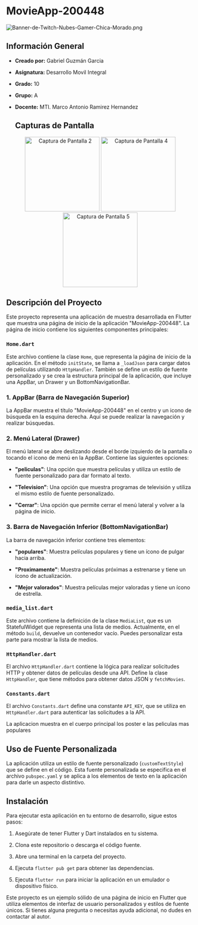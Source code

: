 # MovieApp-200448
![Banner-de-Twitch-Nubes-Gamer-Chica-Morado.png](https://i.postimg.cc/15q3LFXF/Banner-de-Twitch-Nubes-Gamer-Chica-Morado.png)
## Información General

- **Creado por:** Gabriel Guzmán Garcia
- **Asignatura:** Desarrollo Movil Integral
- **Grado:** 10
- **Grupo:** A
- **Docente:** MTI. Marco Antonio Ramirez Hernandez

  ## Capturas de Pantalla
<p align="center">
 <img src="https://github.com/Eliel-Kun-RL15/DMI_PRACTICA11_200327/blob/main/pantalla4.jpg" width="200" alt="Captura de Pantalla 2">
  <img src="https://github.com/Eliel-Kun-RL15/DMI_PRACTICA13_200327/blob/main/captura1.png" width="200" alt="Captura de Pantalla 4">
    <img src="https://github.com/Eliel-Kun-RL15/DMI_Practica14_200327/blob/main/cap2.png" width="200" alt="Captura de Pantalla 5">

</p>

## Descripción del Proyecto

Este proyecto representa una aplicación de muestra desarrollada en Flutter que muestra una página de inicio de la aplicación "MovieApp-200448". La página de inicio contiene los siguientes componentes principales:

### `Home.dart`

Este archivo contiene la clase `Home`, que representa la página de inicio de la aplicación. En el método `initState`, se llama a `_loadJson` para cargar datos de películas utilizando `HttpHandler`. También se define un estilo de fuente personalizado y se crea la estructura principal de la aplicación, que incluye una AppBar, un Drawer y un BottomNavigationBar.

### 1. AppBar (Barra de Navegación Superior)

La AppBar muestra el título "MovieApp-200448" en el centro y un icono de búsqueda en la esquina derecha. Aquí se puede realizar la navegación y realizar búsquedas.

### 2. Menú Lateral (Drawer)

El menú lateral se abre deslizando desde el borde izquierdo de la pantalla o tocando el icono de menú en la AppBar. Contiene las siguientes opciones:

- **"peliculas"**: Una opción que muestra películas y utiliza un estilo de fuente personalizado para dar formato al texto.

- **"Television"**: Una opción que muestra programas de televisión y utiliza el mismo estilo de fuente personalizado.

- **"Cerrar"**: Una opción que permite cerrar el menú lateral y volver a la página de inicio.

### 3. Barra de Navegación Inferior (BottomNavigationBar)

La barra de navegación inferior contiene tres elementos:

- **"populares"**: Muestra películas populares y tiene un ícono de pulgar hacia arriba.

- **"Proximamente"**: Muestra películas próximas a estrenarse y tiene un ícono de actualización.

- **"Mejor valorados"**: Muestra películas mejor valoradas y tiene un ícono de estrella.

### `media_list.dart`

Este archivo contiene la definición de la clase `MediaList`, que es un StatefulWidget que representa una lista de medios. Actualmente, en el método `build`, devuelve un contenedor vacío. Puedes personalizar esta parte para mostrar la lista de medios.

### `HttpHandler.dart`

El archivo `HttpHandler.dart` contiene la lógica para realizar solicitudes HTTP y obtener datos de películas desde una API. Define la clase `HttpHandler`, que tiene métodos para obtener datos JSON y `fetchMovies`.

### `Constants.dart`

El archivo `Constants.dart` define una constante `API_KEY`, que se utiliza en `HttpHandler.dart` para autenticar las solicitudes a la API.


La aplicacion muestra en el cuerpo principal los poster e las peliculas mas populares
## Uso de Fuente Personalizada

La aplicación utiliza un estilo de fuente personalizado (`customTextStyle`) que se define en el código. Esta fuente personalizada se especifica en el archivo `pubspec.yaml` y se aplica a los elementos de texto en la aplicación para darle un aspecto distintivo.

<!-- ## Capturas de Pantalla

[![Captura de Pantalla 1](./assets/1.jpeg)](./assets/1.jpeg)
[![Captura de Pantalla 2](./assets/2.jpeg)](./assets/2.jpeg)
[![Captura de Pantalla 3](./assets/3.jpeg)](./assets/3.jpeg) -->

## Instalación

Para ejecutar esta aplicación en tu entorno de desarrollo, sigue estos pasos:

1. Asegúrate de tener Flutter y Dart instalados en tu sistema.

2. Clona este repositorio o descarga el código fuente.

3. Abre una terminal en la carpeta del proyecto.

4. Ejecuta `flutter pub get` para obtener las dependencias.

5. Ejecuta `flutter run` para iniciar la aplicación en un emulador o dispositivo físico.


Este proyecto es un ejemplo sólido de una página de inicio en Flutter que utiliza elementos de interfaz de usuario personalizados y estilos de fuente únicos. Si tienes alguna pregunta o necesitas ayuda adicional, no dudes en contactar al autor.
